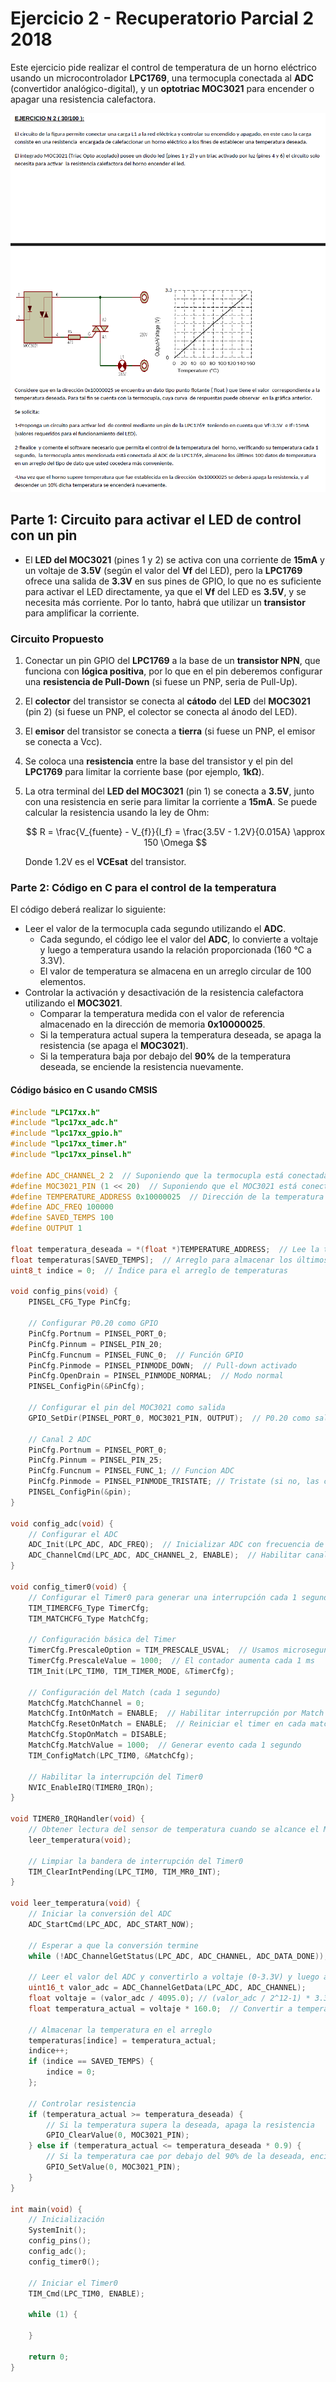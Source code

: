 # Ejercicio 2 - Recuperatorio Parcial 2 2018

Este ejercicio pide realizar el control de temperatura de un horno eléctrico usando un microcontrolador **LPC1769**, una termocupla conectada al **ADC** (convertidor analógico-digital), y un **optotriac MOC3021** para encender o apagar una resistencia calefactora.

<div style="text-align: center;">
  <img src="r2018-ej2.png" alt="Ejercicio 2 - Recuperatorio Parcial 2 2018">
</div>

## Parte 1: Circuito para activar el LED de control con un pin

- El **LED del MOC3021** (pines 1 y 2) se activa con una corriente de **15mA** y un voltaje de **3.5V** (según el valor del **Vf** del LED), pero la **LPC1769** ofrece una salida de **3.3V** en sus pines de GPIO, lo que no es suficiente para activar el LED directamente, ya que el **Vf** del LED es **3.5V**, y se necesita más corriente. Por lo tanto, habrá que utilizar un **transistor** para amplificar la corriente.

### Circuito Propuesto

1. Conectar un pin GPIO del **LPC1769** a la base de un **transistor NPN**, que funciona con **lógica positiva**, por lo que en el pin deberemos configurar una **resistencia de Pull-Down** (si fuese un PNP, seria de Pull-Up).
2. El **colector** del transistor se conecta al **cátodo** del **LED** del **MOC3021** (pin 2) (si fuese un PNP, el colector se conecta al ánodo del LED).
3. El **emisor** del transistor se conecta a **tierra** (si fuese un PNP, el emisor se conecta a Vcc).
4. Se coloca una **resistencia** entre la base del transistor y el pin del **LPC1769** para limitar la corriente base (por ejemplo, **1kΩ**).
5. La otra terminal del **LED del MOC3021** (pin 1) se conecta a **3.5V**, junto con una resistencia en serie para limitar la corriente a **15mA**. Se puede calcular la resistencia usando la ley de Ohm:

   $$
   R = \frac{V_{fuente} - V_{f}}{I_f} = \frac{3.5V - 1.2V}{0.015A} \approx 150 \Omega
   $$

   Donde 1.2V es el **VCEsat** del transistor.

### Parte 2: Código en C para el control de la temperatura

El código deberá realizar lo siguiente:

- Leer el valor de la termocupla cada segundo utilizando el **ADC**.
  - Cada segundo, el código lee el valor del **ADC**, lo convierte a voltaje y luego a temperatura usando la relación proporcionada (160 °C a 3.3V).
  - El valor de temperatura se almacena en un arreglo circular de 100 elementos.
- Controlar la activación y desactivación de la resistencia calefactora utilizando el **MOC3021**.
  - Comparar la temperatura medida con el valor de referencia almacenado en la dirección de memoria **0x10000025**.
  - Si la temperatura actual supera la temperatura deseada, se apaga la resistencia (se apaga el **MOC3021**).
  - Si la temperatura baja por debajo del **90%** de la temperatura deseada, se enciende la resistencia nuevamente.

#### Código básico en C usando CMSIS

```c
#include "LPC17xx.h"
#include "lpc17xx_adc.h"
#include "lpc17xx_gpio.h"
#include "lpc17xx_timer.h"
#include "lpc17xx_pinsel.h"

#define ADC_CHANNEL_2 2  // Suponiendo que la termocupla está conectada al canal 2 del ADC
#define MOC3021_PIN (1 << 20)  // Suponiendo que el MOC3021 está conectado al pin P0.20
#define TEMPERATURE_ADDRESS 0x10000025  // Dirección de la temperatura deseada
#define ADC_FREQ 100000
#define SAVED_TEMPS 100
#define OUTPUT 1

float temperatura_deseada = *(float *)TEMPERATURE_ADDRESS;  // Lee la temperatura deseada desde memoria
float temperaturas[SAVED_TEMPS];  // Arreglo para almacenar los últimos 100 valores de temperatura
uint8_t indice = 0;  // Índice para el arreglo de temperaturas

void config_pins(void) {
    PINSEL_CFG_Type PinCfg;
    
    // Configurar P0.20 como GPIO
    PinCfg.Portnum = PINSEL_PORT_0;
    PinCfg.Pinnum = PINSEL_PIN_20;
    PinCfg.Funcnum = PINSEL_FUNC_0;  // Función GPIO
    PinCfg.Pinmode = PINSEL_PINMODE_DOWN;  // Pull-down activado
    PinCfg.OpenDrain = PINSEL_PINMODE_NORMAL;  // Modo normal
    PINSEL_ConfigPin(&PinCfg);

    // Configurar el pin del MOC3021 como salida
    GPIO_SetDir(PINSEL_PORT_0, MOC3021_PIN, OUTPUT);  // P0.20 como salida

    // Canal 2 ADC
    PinCfg.Portnum = PINSEL_PORT_0;
    PinCfg.Pinnum = PINSEL_PIN_25;
    PinCfg.Funcnum = PINSEL_FUNC_1; // Funcion ADC
    PinCfg.Pinmode = PINSEL_PINMODE_TRISTATE; // Tristate (si no, las conversiones pueden ser imprecisas)
    PINSEL_ConfigPin(&pin);
}

void config_adc(void) {
    // Configurar el ADC
    ADC_Init(LPC_ADC, ADC_FREQ);  // Inicializar ADC con frecuencia de 100 kHz
    ADC_ChannelCmd(LPC_ADC, ADC_CHANNEL_2, ENABLE);  // Habilitar canal 2 del ADC
}

void config_timer0(void) {
    // Configurar el Timer0 para generar una interrupción cada 1 segundo (1 Hz)
    TIM_TIMERCFG_Type TimerCfg;
    TIM_MATCHCFG_Type MatchCfg;

    // Configuración básica del Timer
    TimerCfg.PrescaleOption = TIM_PRESCALE_USVAL;  // Usamos microsegundos
    TimerCfg.PrescaleValue = 1000;  // El contador aumenta cada 1 ms
    TIM_Init(LPC_TIM0, TIM_TIMER_MODE, &TimerCfg);

    // Configuración del Match (cada 1 segundo)
    MatchCfg.MatchChannel = 0;
    MatchCfg.IntOnMatch = ENABLE;  // Habilitar interrupción por Match
    MatchCfg.ResetOnMatch = ENABLE;  // Reiniciar el timer en cada match
    MatchCfg.StopOnMatch = DISABLE;
    MatchCfg.MatchValue = 1000;  // Generar evento cada 1 segundo
    TIM_ConfigMatch(LPC_TIM0, &MatchCfg);

    // Habilitar la interrupción del Timer0
    NVIC_EnableIRQ(TIMER0_IRQn);
}

void TIMER0_IRQHandler(void) {
    // Obtener lectura del sensor de temperatura cuando se alcance el Match
    leer_temperatura(void);

    // Limpiar la bandera de interrupción del Timer0
    TIM_ClearIntPending(LPC_TIM0, TIM_MR0_INT);
}

void leer_temperatura(void) {
    // Iniciar la conversión del ADC
    ADC_StartCmd(LPC_ADC, ADC_START_NOW);

    // Esperar a que la conversión termine
    while (!ADC_ChannelGetStatus(LPC_ADC, ADC_CHANNEL, ADC_DATA_DONE));

    // Leer el valor del ADC y convertirlo a voltaje (0-3.3V) y luego a temperatura
    uint16_t valor_adc = ADC_ChannelGetData(LPC_ADC, ADC_CHANNEL);
    float voltaje = (valor_adc / 4095.0); // (valor_adc / 2^12-1) * 3.3
    float temperatura_actual = voltaje * 160.0;  // Convertir a temperatura en °C (voltaje * 160.0) / 3.3 (3.3/3.3 = 1)

    // Almacenar la temperatura en el arreglo
    temperaturas[indice] = temperatura_actual;
    indice++;
    if (indice == SAVED_TEMPS) {
        indice = 0;
    };

    // Controlar resistencia
    if (temperatura_actual >= temperatura_deseada) {
        // Si la temperatura supera la deseada, apaga la resistencia
        GPIO_ClearValue(0, MOC3021_PIN);
    } else if (temperatura_actual <= temperatura_deseada * 0.9) {
        // Si la temperatura cae por debajo del 90% de la deseada, enciende la resistencia
        GPIO_SetValue(0, MOC3021_PIN);
    }
}

int main(void) {
    // Inicialización
    SystemInit();
    config_pins();
    config_adc();
    config_timer0();

    // Iniciar el Timer0
    TIM_Cmd(LPC_TIM0, ENABLE);

    while (1) {

    }

    return 0;
}
